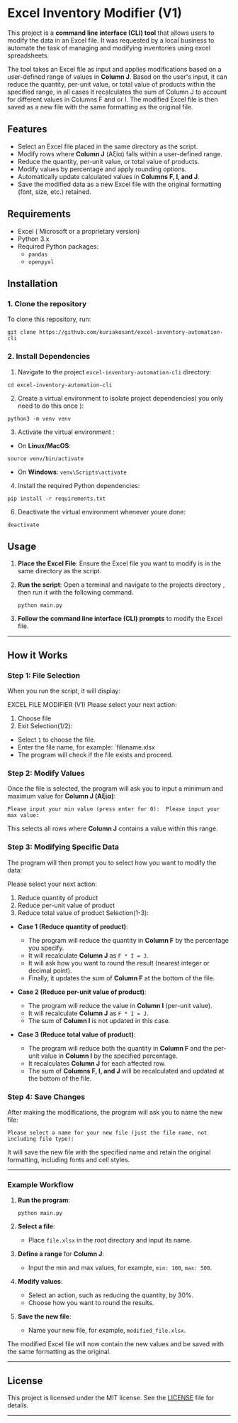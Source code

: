 
# Excel Inventory Modifier (V1)

This project is a **command line interface (CLI) tool** that allows users to modify the data in an Excel file.
It was requested by a local business to automate the task of managing and modifying inventories using excel spreadsheets.

The tool takes an Excel file as input and applies modifications based on a user-defined range of values in **Column J**. Based on the user's input, it can reduce the quantity, per-unit value, or total value of products within the specified range, in all cases it recalculates the sum of Column J to account for different values in Columns F and or I. The modified Excel file is then saved as a new file with the same formatting as the original file.

## Features
-   Select an Excel file placed in the same directory as the script.
-   Modify rows where **Column J** (Αξία) falls within a user-defined range.
-   Reduce the quantity, per-unit value, or total value of products.
-   Modify values by percentage and apply rounding options.
-   Automatically update calculated values in **Columns F, I, and J**.
-   Save the modified data as a new Excel file with the original formatting (font, size, etc.) retained.

## Requirements
- Excel ( Microsoft or a proprietary version)
-   Python 3.x
-   Required Python packages:
    -   `pandas`
    -   `openpyxl`

## Installation

### 1. Clone the repository

To clone this repository, run:

`git clone https://github.com/kuriakosant/excel-inventory-automation-cli`

### 2. Install Dependencies 

1. Navigate to the project  `excel-inventory-automation-cli` directory:

`cd excel-inventory-automation-cli`

2. Create a virtual environment to isolate project dependencies( you only need to do this once ):

`python3 -m venv venv`

3. Activate the virtual environment :

- On **Linux/MacOS**:

`source venv/bin/activate`

- On **Windows**:
`venv\Scripts\activate`

4. Install the required Python dependencies:

`pip install -r requirements.txt`

6. Deactivate the virtual environment whenever youre done:

`deactivate`

## Usage

1.  **Place the Excel File**: Ensure the Excel file you want to modify is in the same directory as the script.

2.  **Run the script**: Open a terminal and navigate to the projects directory , then run it with the following command.
    
    `python main.py` 
    
3.  **Follow the command line interface (CLI) prompts** to modify the Excel file.

----------

## How it Works

### Step 1: File Selection

When you run the script, it will display:

EXCEL FILE MODIFIER (V1)
Please select your next action:
 1. Choose file
 2. Exit
Selection(1/2):
-   Select `1` to choose the file.
-   Enter the file name, for example: `filename.xlsx
-   The program will check if the file exists and proceed.

### Step 2: Modify Values

Once the file is selected, the program will ask you to input a minimum and maximum value for **Column J (Αξία)**:

`Please input your min value (press enter for 0): 
Please input your max value:` 

This selects all rows where **Column J** contains a value within this range.

### Step 3: Modifying Specific Data

The program will then prompt you to select how you want to modify the data:

Please select your next action:
 1. Reduce quantity of product
 2. Reduce per-unit value of product
 3. Reduce total value of product
Selection(1-3):

-   **Case 1 (Reduce quantity of product)**:
    
    -   The program will reduce the quantity in **Column F** by the percentage you specify.
    -   It will recalculate **Column J** as `F * I = J`.
    -   It will ask how you want to round the result (nearest integer or decimal point).
    -   Finally, it updates the sum of **Column F** at the bottom of the file.
-   **Case 2 (Reduce per-unit value of product)**:
    
    -   The program will reduce the value in **Column I** (per-unit value).
    -   It will recalculate **Column J** as `F * I = J`.
    -   The sum of **Column I** is not updated in this case.
-   **Case 3 (Reduce total value of product)**:
    
    -   The program will reduce both the quantity in **Column F** and the per-unit value in **Column I** by the specified percentage.
    -   It recalculates **Column J** for each affected row.
    -   The sum of **Columns F, I, and J** will be recalculated and updated at the bottom of the file.

### Step 4: Save Changes

After making the modifications, the program will ask you to name the new file:

`Please select a name for your new file (just the file name, not including file type):` 

It will save the new file with the specified name and retain the original formatting, including fonts and cell styles.

----------

### Example Workflow

1.  **Run the program**:
    
    `python main.py` 
    
2.  **Select a file**:
    
    -   Place `file.xlsx` in the root directory and input its name.
3.  **Define a range** for **Column J**:
    
    -   Input the min and max values, for example, `min: 100`, `max: 500`.
4.  **Modify values**:
    -   Select an action, such as reducing the quantity, by 30%.
    -   Choose how you want to round the results.
    
5.  **Save the new file**:
    
    -   Name your new file, for example, `modified_file.xlsx`.

The modified Excel file will now contain the new values and be saved with the same formatting as the original.

----------

## License
This project is licensed under the MIT license. See the [LICENSE](./LICENSE) file for details.


----------
